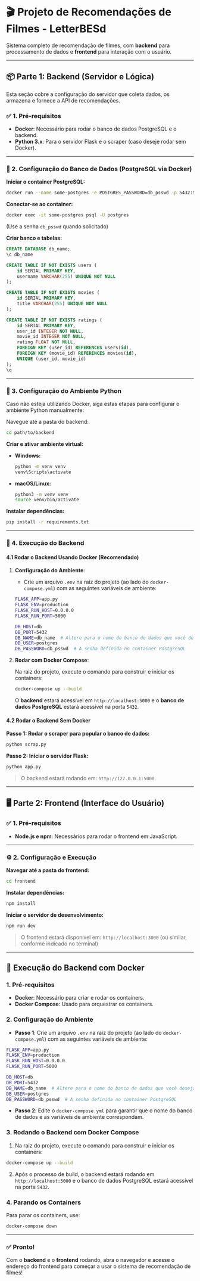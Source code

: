 # 🎬 Projeto de Recomendações de Filmes - LetterBESd

Sistema completo de recomendação de filmes, com **backend** para processamento de dados e **frontend** para interação com o usuário.

---

## 📦 Parte 1: Backend (Servidor e Lógica)

Esta seção cobre a configuração do servidor que coleta dados, os armazena e fornece a API de recomendações.

### ✅ 1. Pré-requisitos

* **Docker**: Necessário para rodar o banco de dados PostgreSQL e o backend.
* **Python 3.x**: Para o servidor Flask e o scraper (caso deseje rodar sem Docker).

---

### 🐘 2. Configuração do Banco de Dados (PostgreSQL via Docker)

**Iniciar o container PostgreSQL:**

```bash
docker run --name some-postgres -e POSTGRES_PASSWORD=db_psswd -p 5432:5432 -d postgres
```

**Conectar-se ao container:**

```bash
docker exec -it some-postgres psql -U postgres
```

(Use a senha `db_psswd` quando solicitado)

**Criar banco e tabelas:**

```sql
CREATE DATABASE db_name;
\c db_name

CREATE TABLE IF NOT EXISTS users (
    id SERIAL PRIMARY KEY,
    username VARCHAR(255) UNIQUE NOT NULL
);

CREATE TABLE IF NOT EXISTS movies (
    id SERIAL PRIMARY KEY,
    title VARCHAR(255) UNIQUE NOT NULL
);

CREATE TABLE IF NOT EXISTS ratings (
    id SERIAL PRIMARY KEY,
    user_id INTEGER NOT NULL,
    movie_id INTEGER NOT NULL,
    rating FLOAT NOT NULL,
    FOREIGN KEY (user_id) REFERENCES users(id),
    FOREIGN KEY (movie_id) REFERENCES movies(id),
    UNIQUE (user_id, movie_id)
);
\q
```

---

### 🐍 3. Configuração do Ambiente Python

Caso não esteja utilizando Docker, siga estas etapas para configurar o ambiente Python manualmente:

Navegue até a pasta do backend:

```bash
cd path/to/backend
```

**Criar e ativar ambiente virtual:**

* **Windows:**

  ```bash
  python -m venv venv
  venv\Scripts\activate
  ```
* **macOS/Linux:**

  ```bash
  python3 -m venv venv
  source venv/bin/activate
  ```

**Instalar dependências:**

```bash
pip install -r requirements.txt
```

---

### 🚀 4. Execução do Backend

#### 4.1 Rodar o Backend Usando Docker (Recomendado)

1. **Configuração do Ambiente**:

   * Crie um arquivo `.env` na raiz do projeto (ao lado do `docker-compose.yml`) com as seguintes variáveis de ambiente:

   ```bash
   FLASK_APP=app.py
   FLASK_ENV=production
   FLASK_RUN_HOST=0.0.0.0
   FLASK_RUN_PORT=5000

   DB_HOST=db
   DB_PORT=5432
   DB_NAME=db_name  # Altere para o nome do banco de dados que você deseja
   DB_USER=postgres
   DB_PASSWORD=db_psswd  # A senha definida no container PostgreSQL
   ```

2. **Rodar com Docker Compose**:

   Na raiz do projeto, execute o comando para construir e iniciar os containers:

   ```bash
   docker-compose up --build
   ```

   O **backend** estará acessível em `http://localhost:5000` e o **banco de dados PostgreSQL** estará acessível na porta `5432`.

#### 4.2 Rodar o Backend Sem Docker

**Passo 1: Rodar o scraper para popular o banco de dados:**

```bash
python scrap.py
```

**Passo 2: Iniciar o servidor Flask:**

```bash
python app.py
```

> O backend estará rodando em: `http://127.0.0.1:5000`

---

## 🖥️ Parte 2: Frontend (Interface do Usuário)

### ✅ 1. Pré-requisitos

* **Node.js e npm**: Necessários para rodar o frontend em JavaScript.

---

### ⚙️ 2. Configuração e Execução

**Navegar até a pasta do frontend:**

```bash
cd frontend
```

**Instalar dependências:**

```bash
npm install
```

**Iniciar o servidor de desenvolvimento:**

```bash
npm run dev
```

> O frontend estará disponível em: `http://localhost:3000` (ou similar, conforme indicado no terminal)

---

## 🚀 Execução do Backend com Docker

### 1. **Pré-requisitos**

* **Docker**: Necessário para criar e rodar os containers.
* **Docker Compose**: Usado para orquestrar os containers.

### 2. **Configuração do Ambiente**

* **Passo 1**: Crie um arquivo `.env` na raiz do projeto (ao lado do `docker-compose.yml`) com as seguintes variáveis de ambiente:

```bash
FLASK_APP=app.py
FLASK_ENV=production
FLASK_RUN_HOST=0.0.0.0
FLASK_RUN_PORT=5000

DB_HOST=db
DB_PORT=5432
DB_NAME=db_name  # Altere para o nome do banco de dados que você deseja
DB_USER=postgres
DB_PASSWORD=db_psswd  # A senha definida no container PostgreSQL
```

* **Passo 2**: Edite o `docker-compose.yml` para garantir que o nome do banco de dados e as variáveis de ambiente correspondam.

### 3. **Rodando o Backend com Docker Compose**

1. Na raiz do projeto, execute o comando para construir e iniciar os containers:

```bash
docker-compose up --build
```

2. Após o processo de build, o backend estará rodando em `http://localhost:5000` e o banco de dados PostgreSQL estará acessível na porta `5432`.

### 4. **Parando os Containers**

Para parar os containers, use:

```bash
docker-compose down
```

---

### ✅ Pronto!

Com o **backend** e o **frontend** rodando, abra o navegador e acesse o endereço do frontend para começar a usar o sistema de recomendação de filmes!

